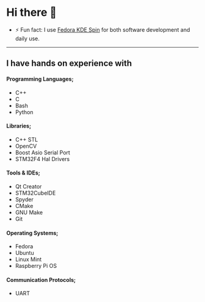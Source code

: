 # Hi there 👋

+ ⚡ Fun fact: I use [Fedora KDE Spin](https://spins.fedoraproject.org/en/kde/) for both software development and daily use.

---

## I have hands on experience with

#### Programming Languages;

+ C++
+ C
+ Bash
+ Python

#### Libraries;

+ C++ STL
+ OpenCV
+ Boost Asio Serial Port
+ STM32F4 Hal Drivers

#### Tools & IDEs;

+ Qt Creator
+ STM32CubeIDE
+ Spyder
+ CMake
+ GNU Make
+ Git

#### Operating Systems;

+ Fedora
+ Ubuntu
+ Linux Mint
+ Raspberry Pi OS

#### Communication Protocols;

+ UART
